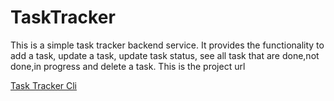 # TaskTracker
This is a simple task tracker backend service.
It provides the functionality to add a task, update a task, update task status, see all task that are done,not done,in progress and delete a task.
This is the project url

[Task Tracker Cli](https://roadmap.sh/projects/task-tracker)
